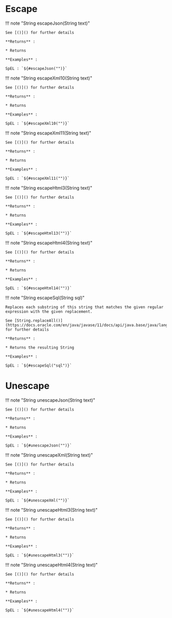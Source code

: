 # Escape

!!! note "String escapeJson(String text)"
    
   
    See [()]() for further details

    **Returns** :

    * Returns 

    **Examples** :

    SpEL : `${#escapeJson("")}`

!!! note "String escapeXml10(String text)"
    
    

    See [()]() for further details

    **Returns** :

    * Returns 

    **Examples** :

    SpEL : `${#escapeXml10("")}`

!!! note "String escapeXml11(String text)"
    
    

    See [()]() for further details

    **Returns** :

    * Returns 

    **Examples** :

    SpEL : `${#escapeXml11("")}`

!!! note "String escapeHtml3(String text)"
    
    

    See [()]() for further details

    **Returns** :

    * Returns 

    **Examples** :

    SpEL : `${#escapeHtml13("")}`

!!! note "String escapeHtml4(String text)"
    
    

    See [()]() for further details

    **Returns** :

    * Returns

    **Examples** :

    SpEL : `${#escapeHtml14("")}`

!!! note "String escapeSql(String sql)"
    
    Replaces each substring of this string that matches the given regular expression with the given replacement.

    See [String.replaceAll()](https://docs.oracle.com/en/java/javase/11/docs/api/java.base/java/lang/String.html#replaceAll(java.lang.String,java.lang.String)) for further details

    **Returns** :

    * Returns the resulting String

    **Examples** :

    SpEL : `${#escapeSql("sql")}`

# Unescape

!!! note "String unescapeJson(String text)"
    
    

    See [()]() for further details

    **Returns** :

    * Returns 

    **Examples** :

    SpEL : `${#unescapeJson("")}`

!!! note "String unescapeXml(String text)"
    
    

    See [()]() for further details

    **Returns** :

    * Returns 

    **Examples** :

    SpEL : `${#unescapeXml("")}`

!!! note "String unescapeHtml3(String text)"
    
    

    See [()]() for further details

    **Returns** :

    * Returns

    **Examples** :

    SpEL : `${#unescapeHtml3("")}`


!!! note "String unescapeHtml4(String text)"
    
    

    See [()]() for further details

    **Returns** :

    * Returns 

    **Examples** :

    SpEL : `${#unescapeHtml4("")}`


